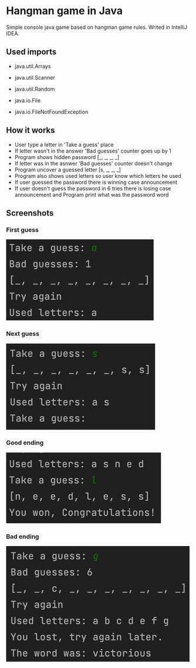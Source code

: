 
# Hangman game in Java

Simple console java game based on hangman game rules. Writed in IntelliJ IDEA.

## Used imports

- java.util.Arrays

- java.util.Scanner

- java.util.Random

- java.io.File

- java.io.FileNotFoundException

## How it works
- User type a letter in 'Take a guess' place
- If letter wasn't in the answer 'Bad guesses' counter goes up by 1
- Program shows hidden password [_, _, _, _]
- If letter was in the asnwer 'Bad guesses' counter doesn't change
- Program uncover a guessed letter [s, _, _, _]
- Program also shows used letters so user know which letters he used
- If user guessed the password there is winning case announcement
- If user doesn't guess the password in 6 tries there is losing case announcement and Program print what was the password word



## Screenshots

### First guess
![First guess](https://github.com/janFranczakk/hangmanGame_Java/blob/main/Screenshots/Screenshot%202023-06-06%20at%2020.21.49.png?raw=true)

### Next guess
![Next guess](https://github.com/janFranczakk/hangmanGame_Java/blob/main/Screenshots/Screenshot%202023-06-06%20at%2020.22.04.png?raw=true)

### Good ending
![Good ending](https://github.com/janFranczakk/hangmanGame_Java/blob/main/Screenshots/Screenshot%202023-06-06%20at%2020.22.53.png?raw=true)

### Bad ending
![Bad ending](https://github.com/janFranczakk/hangmanGame_Java/blob/main/Screenshots/Screenshot%202023-06-08%20at%2001.28.14.png?raw=true)
